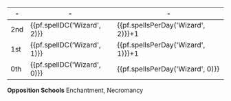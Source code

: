 -|-|-
-|-|-
2nd | {{pf.spellDC('Wizard', 2)}} | {{pf.spellsPerDay('Wizard', 2)}}+1 | *[create pit]* ${{pf.spellDC('Wizard', 2, 1)}}$, *[glitterdust]* ${{pf.spellDC('Wizard', 2, 1)}}$, *[locate object]* ^s^, *[scorching ray]*, *[twilight haze]*
1st | {{pf.spellDC('Wizard', 1)}} | {{pf.spellsPerDay('Wizard', 1)}}+1 | *[grease]*, *[magic missile]* $2$, *[true strike]* ^s^, ~~*[mage armour]*~~, ~~*[unseen servant]*~~
0th | {{pf.spellDC('Wizard', 0)}} | {{pf.spellsPerDay('Wizard', 0)}}   | *[detect magic]* ^s^, *[light]*, *[read magic]* ^s^, *[resistance]*

**Opposition Schools** Enchantment, Necromancy